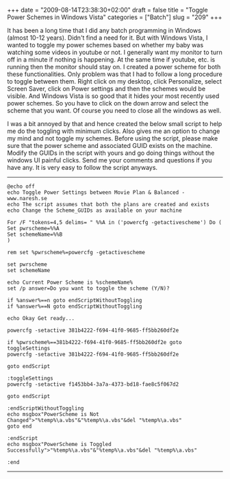+++
date = "2009-08-14T23:38:30+02:00"
draft = false
title = "Toggle Power Schemes in Windows Vista"
categories = ["Batch"]
slug = "209"
+++

It has been a long time that I did any batch programming in Windows (almost 10-12 years). Didn't find a need for it. But with Windows Vista, I wanted to toggle my power schemes based on whether my baby was watching some videos in youtube or not. I generally want my monitor to turn off in a minute if nothing is happening. At the same time if youtube, etc. is running then the monitor should stay on. I created a power scheme for both these functionalities. Only problem was that I had to follow a long procedure to toggle between them. Right click on my desktop, click Personalize, select Screen Saver, click on Power settings and then the schemes would be visible. And Windows Vista is so good that it hides your most recently used power schemes. So you have to click on the down arrow and select the scheme that you want. Of course you need to close all the windows as well.

I was a bit annoyed by that and hence created the below small script to help me do the toggling with minimum clicks. Also gives me an option to change my mind and not toggle my schemes. Before using the script, please make sure that the power scheme and associated GUID exists on the machine. Modify the GUIDs in the script with yours and go doing things without the windows UI painful clicks. Send me your comments and questions if you have any. It is very easy to follow the script anyways.

**********************************************************
```
@echo off
echo Toggle Power Settings between Movie Plan & Balanced - www.naresh.se
echo The script assumes that both the plans are created and exists
echo Change the Scheme_GUIDs as available on your machine

For /F "tokens=4,5 delims= " %%A in ('powercfg -getactivescheme') Do (
Set pwrscheme=%%A
Set schemeName=%%B
)

rem set %pwrscheme%=powercfg -getactivescheme

set pwrscheme
set schemeName

echo Current Power Scheme is %schemeName%
set /p answer=Do you want to toggle the scheme (Y/N)?

if %answer%==n goto endScriptWithoutToggling
if %answer%==N goto endScriptWithoutToggling

echo Okay Get ready...

powercfg -setactive 381b4222-f694-41f0-9685-ff5bb260df2e

if %pwrscheme%==381b4222-f694-41f0-9685-ff5bb260df2e goto toggleSettings
powercfg -setactive 381b4222-f694-41f0-9685-ff5bb260df2e

goto endScript

:toggleSettings
powercfg -setactive f1453bb4-3a7a-4373-bd18-fae8c5f067d2

goto endScript

:endScriptWithoutToggling
echo msgbox"PowerScheme is Not Changed">"%temp%\a.vbs"&"%temp%\a.vbs"&del "%temp%\a.vbs"
goto end

:endScript
echo msgbox"PowerScheme is Toggled Successfully">"%temp%\a.vbs"&"%temp%\a.vbs"&del "%temp%\a.vbs"

:end
```
**********************************************************
